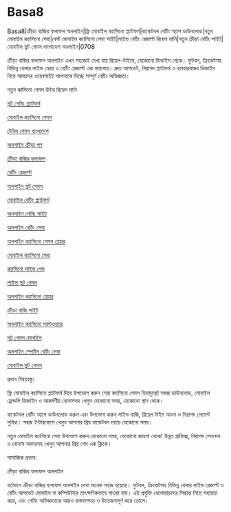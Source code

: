 # Basa8
Basa8|ক্রীড়া বাজির ফলাফল অনলাইন|ফ্রি মোবাইল ক্যাসিনো প্ল্যাটফর্ম|বাস্কেটবল বেটিং অ্যাপ ডাউনলোড|নতুন মোবাইল ক্যাসিনো সেবা|বেস্ট মোবাইল ক্যাসিনো সেবা সাইট|লাইভ বেটিং রেজাল্ট রিয়েল মানি|নতুন ক্রীড়া বেটিং সাইট|মোবাইল স্লট গেমস বাংলাদেশ অনলাইন|0708

ক্রীড়া বাজির ফলাফল অনলাইন এখন সহজেই দেখা যায় রিয়েল-টাইমে, যেকোনো ডিভাইস থেকে। ফুটবল, ক্রিকেটসহ বিভিন্ন খেলার লাইভ স্কোর ও বেটিং রেজাল্ট এক জায়গায়। দ্রুত আপডেট, নিরাপদ প্ল্যাটফর্ম ও ব্যবহারবান্ধব ডিজাইন নিয়ে আমাদের ওয়েবসাইট আপনাকে দিচ্ছে সম্পূর্ণ বেটিং অভিজ্ঞতা।

নতুন কাসিনো গেমস উইথ রিয়েল মানি

<a href="https://basa9wap.com/">স্লট গেমিং প্ল্যাটফর্ম</a>

<a href="https://basa9now.com/">মোবাইল ক্যাসিনো গেমস</a>

<a href="https://basa9now.net/">টেবিল গেমস বাংলাদেশ</a>

<a href="https://basa9pro.com/">অনলাইন ক্রীড়া পণ</a>

<a href="https://basa9pro.net/">ক্রীড়া বাজির ফলাফল</a>

<a href="https://basa9vip.net/">বেটিং রেজাল্ট</a>

<a href="https://basa9us.net/">অনলাইন স্লট গেমস</a>

<a href="https://basa9vip.com/">মোবাইল বেটিং প্ল্যাটফর্ম</a>

<a href="https://basa9us.com/">অনলাইন গেমিং সাইট</a>

<a href="https://basa10pc.com/">অনলাইন বেটিং সেবা</a>

<a href="https://basa10pc.net/">অনলাইন ক্যাসিনো গেমস প্লেয়ার</a>

<a href="https://basa10live.com/">মোবাইল ক্যাসিনো সেবা</a>

<a href="https://basa10live.net/">ক্যাসিনো লাইভ গেম</a>

<a href="https://basa10uk.com/">লাইভ স্লট গেমস</a>

<a href="https://basa10uk.net/">অনলাইন ক্যাসিনো প্লেয়ার</a>

<a href="https://basa10hub.com/">ক্রীড়া বাজি সাইট</a>

<a href="https://basa10hub.net/">অনলাইন ক্যাসিনো সফটওয়্যার</a>

<a href="https://basa10sx.com/">স্লট গেমস মোবাইল</a>

<a href="https://basa10sx.net/">অনলাইন স্পোর্টস বেটিং সেবা</a>

<a href="https://basa10wap.net/">মোবাইল স্লট গেমস</a>

প্রধান বিষয়বস্তু:

ফ্রি মোবাইল ক্যাসিনো প্ল্যাটফর্ম দিয়ে উপভোগ করুন সেরা ক্যাসিনো গেমস বিনামূল্যে! সহজ ডাউনলোড, মোবাইল ফ্রেন্ডলি ডিজাইন ও আকর্ষণীয় বোনাসসহ খেলুন যেকোনো সময়, যেকোনো স্থান থেকে।

বাস্কেটবল বেটিং অ্যাপ ডাউনলোড করুন এবং উপভোগ করুন লাইভ বাজি, রিয়েল টাইম অডস ও নিরাপদ পেমেন্ট সুবিধা। সহজ ইন্টারফেসে খেলুন আপনার প্রিয় বাস্কেটবল ম্যাচে যেকোনো সময়।

নতুন মোবাইল ক্যাসিনো সেবা উপভোগ করুন যেকোনো সময়, যেকোনো জায়গা থেকে! উন্নত গ্রাফিক্স, নিরাপদ লেনদেন ও বোনাস অফারসহ খেলুন আপনার প্রিয় গেম এক ক্লিকে।

সামাজিক প্রভাব:

ক্রীড়া বাজির ফলাফল অনলাইন

বর্তমানে ক্রীড়া বাজির ফলাফল অনলাইন দেখা অনেক সহজ হয়েছে। ফুটবল, ক্রিকেটসহ বিভিন্ন খেলার লাইভ রেজাল্ট ও বেটিং আপডেট মোবাইল বা কম্পিউটারে তাৎক্ষণিকভাবে পাওয়া যায়। এই প্রযুক্তি খেলোয়াড়দের সিদ্ধান্ত নিতে সহায়তা করে, এবং গেমিং অভিজ্ঞতাকে আরও বাস্তবসম্মত ও উত্তেজনাপূর্ণ করে তোলে।
